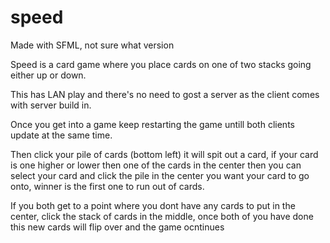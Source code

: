 # speed

Made with SFML, not sure what version

Speed is a card game where you place cards on one of two stacks going either up or down.

This has LAN play and there's no need to gost a server as the client comes with server build in.

Once you get into a game keep restarting the game untill both clients update at the same time.

Then click your pile of cards (bottom left) it will spit out a card, if your card is one higher or lower then 
one of the cards in the center then you can select your card and click the pile in the center you want your card 
to go onto, winner is the first one to run out of cards.

If you both get to a point where you dont have any cards to put in the center, click the stack of cards in the middle, once both of you have done this new cards will flip over and the game ocntinues

